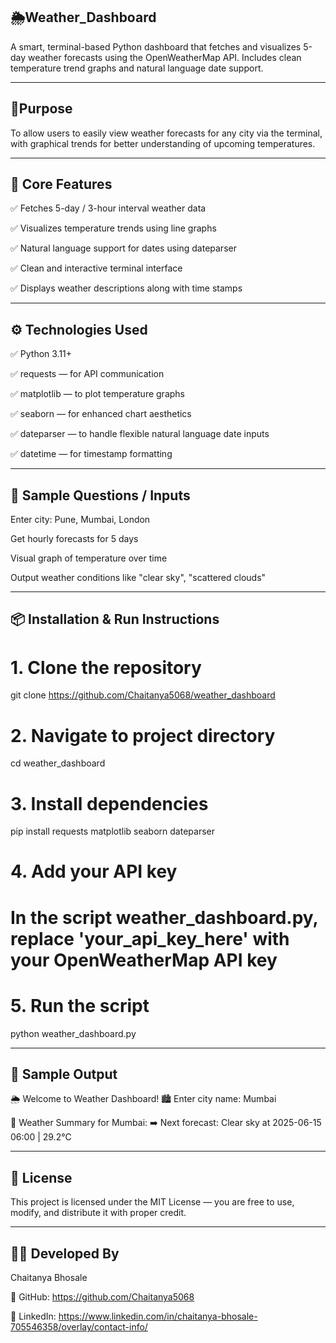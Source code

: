 ## 🌦️Weather_Dashboard
A smart, terminal-based Python dashboard that fetches and visualizes 5-day weather forecasts using the OpenWeatherMap API. Includes clean temperature trend graphs and natural language date support.

---
## 🎯Purpose
To allow users to easily view weather forecasts for any city via the terminal, with graphical trends for better understanding of upcoming temperatures.

---
## 🧠 Core Features
✅ Fetches 5-day / 3-hour interval weather data

✅ Visualizes temperature trends using line graphs

✅ Natural language support for dates using dateparser

✅ Clean and interactive terminal interface

✅ Displays weather descriptions along with time stamps

---
## ⚙️ Technologies Used
✅ Python 3.11+

✅ requests — for API communication

✅ matplotlib — to plot temperature graphs

✅ seaborn — for enhanced chart aesthetics

✅ dateparser — to handle flexible natural language date inputs

✅ datetime — for timestamp formatting

---
## 💬 Sample Questions / Inputs

Enter city: Pune, Mumbai, London

Get hourly forecasts for 5 days

Visual graph of temperature over time

Output weather conditions like "clear sky", "scattered clouds"

---
## 📦 Installation & Run Instructions
# 1. Clone the repository
git clone https://github.com/Chaitanya5068/weather_dashboard

# 2. Navigate to project directory
cd weather_dashboard

# 3. Install dependencies
pip install requests matplotlib seaborn dateparser

# 4. Add your API key
# In the script weather_dashboard.py, replace 'your_api_key_here' with your OpenWeatherMap API key

# 5. Run the script
python weather_dashboard.py

---
## 📄 Sample Output
🌦️ Welcome to Weather Dashboard!
🏙️ Enter city name: Mumbai

📍 Weather Summary for Mumbai:
➡️ Next forecast: Clear sky at 2025-06-15 06:00 | 29.2°C

---
## 📜 License
This project is licensed under the MIT License — you are free to use, modify, and distribute it with proper credit.

---
## 👨‍💻 Developed By
Chaitanya Bhosale

🔗 GitHub: https://github.com/Chaitanya5068

🔗 LinkedIn: https://www.linkedin.com/in/chaitanya-bhosale-705546358/overlay/contact-info/



